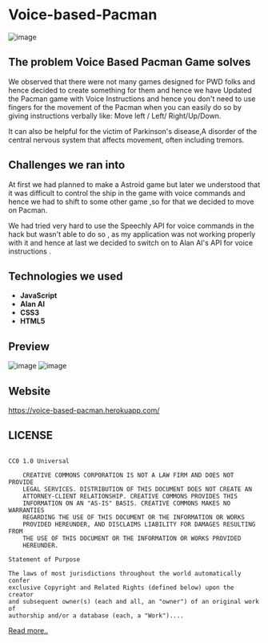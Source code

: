 # Voice-based-Pacman
![image](https://user-images.githubusercontent.com/71369943/115176856-90153600-a0eb-11eb-97e7-576f5d7602bf.png)

## The problem Voice Based Pacman Game solves
We observed that there were not many games designed for PWD folks and hence decided to create something for them and hence we have Updated the Pacman game with Voice Instructions and hence you don't need to use fingers for the movement of the Pacman when you can easily do so by giving instructions verbally like: Move left / Left/ Right/Up/Down.

It can also be helpful for the victim of Parkinson's disease,A disorder of the central nervous system that affects movement, often including tremors.

## Challenges we ran into
At first we had planned to make a Astroid game but later we understood that it was difficult to control the ship in the game with voice commands and hence we had to shift to some other game ,so for that we decided to move on Pacman.

We had tried very hard to use the Speechly API for voice commands in the hack but wasn't able to do so , as my application was not working properly with it and hence at last we decided to switch on to Alan AI's API for voice instructions .

## Technologies we used
- <b>JavaScript</b>
- <b>Alan AI</b>
- <b>CSS3</b>
- <b>HTML5</b>

## Preview
![image](https://user-images.githubusercontent.com/71369943/115174075-32321f80-a0e6-11eb-92dd-5e2a1a970f3b.png)
![image](https://user-images.githubusercontent.com/71369943/115174192-6c9bbc80-a0e6-11eb-8996-3cdb53c16998.png)

## Website
https://voice-based-pacman.herokuapp.com/
## LICENSE
```Creative Commons Legal Code

CC0 1.0 Universal

    CREATIVE COMMONS CORPORATION IS NOT A LAW FIRM AND DOES NOT PROVIDE
    LEGAL SERVICES. DISTRIBUTION OF THIS DOCUMENT DOES NOT CREATE AN
    ATTORNEY-CLIENT RELATIONSHIP. CREATIVE COMMONS PROVIDES THIS
    INFORMATION ON AN "AS-IS" BASIS. CREATIVE COMMONS MAKES NO WARRANTIES
    REGARDING THE USE OF THIS DOCUMENT OR THE INFORMATION OR WORKS
    PROVIDED HEREUNDER, AND DISCLAIMS LIABILITY FOR DAMAGES RESULTING FROM
    THE USE OF THIS DOCUMENT OR THE INFORMATION OR WORKS PROVIDED
    HEREUNDER.

Statement of Purpose

The laws of most jurisdictions throughout the world automatically confer
exclusive Copyright and Related Rights (defined below) upon the creator
and subsequent owner(s) (each and all, an "owner") of an original work of
authorship and/or a database (each, a "Work")....
```
[Read more..](LICENSE)
